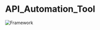 # API_Automation_Tool
![Framework](https://github.com/user-attachments/assets/4d417052-89f0-4f22-93e9-3d569e97726a)
